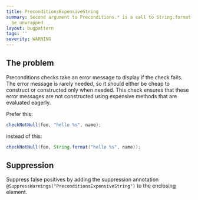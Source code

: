 ```yaml
---
title: PreconditionsExpensiveString
summary: Second argument to Preconditions.* is a call to String.format(), which can
  be unwrapped
layout: bugpattern
tags: ''
severity: WARNING
---
```


<!--
*** AUTO-GENERATED, DO NOT MODIFY ***
To make changes, edit the @BugPattern annotation or the explanation in docs/bugpattern.
-->


## The problem
Preconditions checks take an error message to display if the check fails. The
error message is rarely needed, so it should either be cheap to construct or
constructed only when needed. This check ensures that these error messages are
not constructed using expensive methods that are evaluated eagerly.

Prefer this:

```java
checkNotNull(foo, "hello %s", name);
```

instead of this:

```java
checkNotNull(foo, String.format("hello %s", name));
```

## Suppression
Suppress false positives by adding the suppression annotation `@SuppressWarnings("PreconditionsExpensiveString")` to the enclosing element.
